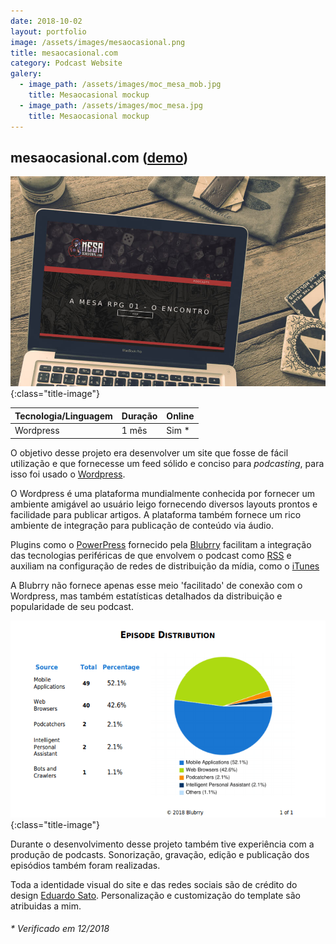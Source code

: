 ```yaml
---
date: 2018-10-02
layout: portfolio
image: /assets/images/mesaocasional.png
title: mesaocasional.com
category: Podcast Website
galery:
  - image_path: /assets/images/moc_mesa_mob.jpg
    title: Mesaocasional mockup
  - image_path: /assets/images/moc_mesa.jpg
    title: Mesaocasional mockup
---
```


## mesaocasional.com ([demo](http://mesaocasional.com/))

![Mockup](/assets/images/moc_mesa_desk.jpg){:class="title-image"}

| Tecnologia/Linguagem | Duração                    | Online |
| -------------------- | -------------------------- | -------|
| Wordpress            | 1 mês                      | Sim *  |


O objetivo desse projeto era desenvolver um site que fosse de fácil utilização e que fornecesse um feed sólido e conciso para _podcasting_, para isso foi usado o [Wordpress](https://br.wordpress.com/).

O Wordpress é uma plataforma mundialmente conhecida por fornecer um ambiente amigável ao usuário leigo fornecendo diversos layouts prontos e facilidade para publicar artigos. A plataforma também fornece um rico ambiente de integração para publicação de conteúdo via áudio.

Plugins como o [PowerPress](https://create.blubrry.com/resources/powerpress/) fornecido pela [Blubrry](https://www.blubrry.com/) facilitam a integração das tecnologias periféricas de que envolvem o podcast como [RSS](https://pt.wikipedia.org/wiki/RSS) e auxiliam na configuração de redes de distribuição da mídia, como o [iTunes](https://www.apple.com/br/itunes/)

A Blubrry não fornece apenas esse meio 'facilitado' de conexão com o Wordpress, mas também estatísticas detalhados da distribuição e popularidade de seu podcast.

![Blubrry](/assets/images/blbry.png){:class="title-image"}

Durante o desenvolvimento desse projeto também tive experiência com a produção de podcasts. Sonorização, gravação,
edição e publicação dos episódios também foram realizadas.

Toda a identidade visual do site e das redes sociais são de crédito do design [Eduardo Sato](http://eduardohypolito.com/). Personalização e customização do template são atribuidas a mim. 

###### * Verificado em 12/2018
